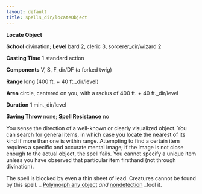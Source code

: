 ```yaml
---
layout: default
title: spells_dir/locateObject
---
```

 **Locate Object**

**School** divination; **Level** bard 2, cleric 3, sorcerer_dir/wizard 2

**Casting Time** 1 standard action

**Components** V, S, F_dir/DF (a forked twig)

**Range** long (400 ft. + 40 ft._dir/level)

**Area** circle, centered on you, with a radius of 400 ft. + 40 ft._dir/level

**Duration** 1 min._dir/level

**Saving Throw** none; **[Spell Resistance](../../glossary#_spell-resistance)** no

You sense the direction of a well-known or clearly visualized object. You can search for general items, in which case you locate the nearest of its kind if more than one is within range. Attempting to find a certain item requires a specific and accurate mental image; if the image is not close enough to the actual object, the spell fails. You cannot specify a unique item unless you have observed that particular item firsthand (not through divination).

The spell is blocked by even a thin sheet of lead. Creatures cannot be found by this spell. _ [Polymorph any object](../polymorphAnyObject#_polymorph-any-object) _and_ [nondetection](../nondetection#_nondetection) _fool it.

